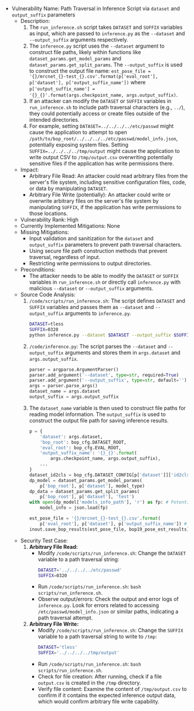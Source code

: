 - Vulnerability Name: Path Traversal in Inference Script via `dataset` and `output_suffix` parameters
  - Description:
    1. The `run_inference.sh` script takes `DATASET` and `SUFFIX` variables as input, which are passed to `inference.py` as the `--dataset` and `--output_suffix` arguments respectively.
    2. The `inference.py` script uses the `--dataset` argument to construct file paths, likely within functions like `dataset_params.get_model_params` and `dataset_params.get_split_params`. The `--output_suffix` is used to construct the output file name: `est_pose_file = '{}/mrcnet_{}-test_{}.csv'.format(p['eval_root'], p['dataset'], p['output_suffix_name'])` where `p['output_suffix_name'] = '{}_{}'.format(args.checkpoint_name, args.output_suffix)`.
    3. If an attacker can modify the `DATASET` or `SUFFIX` variables in `run_inference.sh` to include path traversal characters (e.g., `../`), they could potentially access or create files outside of the intended directories.
    4. For example, setting `DATASET=../../../../etc/passwd` might cause the application to attempt to open `/path/to/bop_root/../../../../etc/passwd/model_info.json`, potentially exposing system files. Setting `SUFFIX=../../../../tmp/output` might cause the application to write output CSV to `/tmp/output.csv` overwriting potentially sensitive files if the application has write permissions there.
  - Impact:
    - Arbitrary File Read: An attacker could read arbitrary files from the server's file system, including sensitive configuration files, code, or data by manipulating `DATASET`.
    - Arbitrary File Write (potentially): An attacker could write or overwrite arbitrary files on the server's file system by manipulating `SUFFIX`, if the application has write permissions to those locations.
  - Vulnerability Rank: High
  - Currently Implemented Mitigations: None
  - Missing Mitigations:
    - Input validation and sanitization for the `dataset` and `output_suffix` parameters to prevent path traversal characters.
    - Using secure file path construction methods that prevent traversal, regardless of input.
    - Restricting write permissions to output directories.
  - Preconditions:
    - The attacker needs to be able to modify the `DATASET` or `SUFFIX` variables in `run_inference.sh` or directly call `inference.py` with malicious `--dataset` or `--output_suffix` arguments.
  - Source Code Analysis:
    1. `/code/scripts/run_inference.sh`: The script defines `DATASET` and `SUFFIX` variables and passes them as `--dataset` and `--output_suffix` arguments to `inference.py`.
       ```bash
       DATASET=tless
       SUFFIX=0320
       python inference.py --dataset $DATASET --output_suffix $SUFFIX ...
       ```
    2. `/code/inference.py`: The script parses the `--dataset` and `--output_suffix` arguments and stores them in `args.dataset` and `args.output_suffix`.
       ```python
       parser = argparse.ArgumentParser()
       parser.add_argument('--dataset', type=str, required=True)
       parser.add_argument('--output_suffix', type=str, default='')
       args = parser.parse_args()
       dataset_name = args.dataset
       output_suffix = args.output_suffix
       ```
    3. The `dataset_name` variable is then used to construct file paths for reading model information. The `output_suffix` is used to construct the output file path for saving inference results.
       ```python
       p = {
           'dataset': args.dataset,
           'bop_root': bop_cfg.DATASET_ROOT,
           'eval_root': bop_cfg.EVAL_ROOT,
           'output_suffix_name': '{}_{}'.format(
               args.checkpoint_name, args.output_suffix),
           ...
       }
       dataset_id2cls = bop_cfg.DATASET_CONFIG[p['dataset']]['id2cls']
       dp_model = dataset_params.get_model_params(
           p['bop_root'], p['dataset'], model_type)
       dp_data = dataset_params.get_split_params(
           p['bop_root'], p['dataset'], 'test')
       with open(dp_model['models_info_path'], 'r') as fp: # Potential path traversal via dataset
           model_info = json.load(fp)

       est_pose_file = '{}/mrcnet_{}-test_{}.csv'.format(
           p['eval_root'], p['dataset'], p['output_suffix_name']) # Potential path traversal via dataset and output_suffix
       inout.save_bop_results(est_pose_file, bop19_pose_est_results) # File write here, potential path traversal via est_pose_file
       ```
  - Security Test Case:
    1. **Arbitrary File Read:**
       - Modify `/code/scripts/run_inference.sh`: Change the `DATASET` variable to a path traversal string:
         ```bash
         DATASET='../../../../etc/passwd'
         SUFFIX=0320
         ```
       - Run `/code/scripts/run_inference.sh`: `bash scripts/run_inference.sh`.
       - Observe output/errors: Check the output and error logs of `inference.py`. Look for errors related to accessing `/etc/passwd/model_info.json` or similar paths, indicating a path traversal attempt.
    2. **Arbitrary File Write:**
       - Modify `/code/scripts/run_inference.sh`: Change the `SUFFIX` variable to a path traversal string to write to `/tmp`:
         ```bash
         DATASET='tless'
         SUFFIX='../../../../tmp/output'
         ```
       - Run `/code/scripts/run_inference.sh`: `bash scripts/run_inference.sh`.
       - Check for file creation: After running, check if a file `output.csv` is created in the `/tmp` directory.
       - Verify file content: Examine the content of `/tmp/output.csv` to confirm if it contains the expected inference output data, which would confirm arbitrary file write capability.
